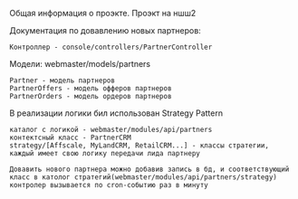 Общая информация о проэкте.
    Проэкт на ншш2

Документация по довавлению новых партнеров:

    Контроллер - console/controllers/PartnerController

Модели: webmaster/models/partners

    Partner - модель партнеров
    PartnerOffers - модель офферов партнеров
    PartnerOrders - модель ордеров партнеров

В реализации логики бил использован Strategy Pattern

    каталог с логикой - webmaster/modules/api/partners
    контектсный класс - PartnerCRM
    strategy/[Affscale, MyLandCRM, RetailCRM...] - классы стратегии, каждый имеет свою логику передачи лида партнеру

    Довавить нового партнера можно добавив запись в бд, и соответствующий класс в католог стратегий(webmaster/modules/api/partners/strategy)
    контролер вызывается по cron-событию раз в минуту